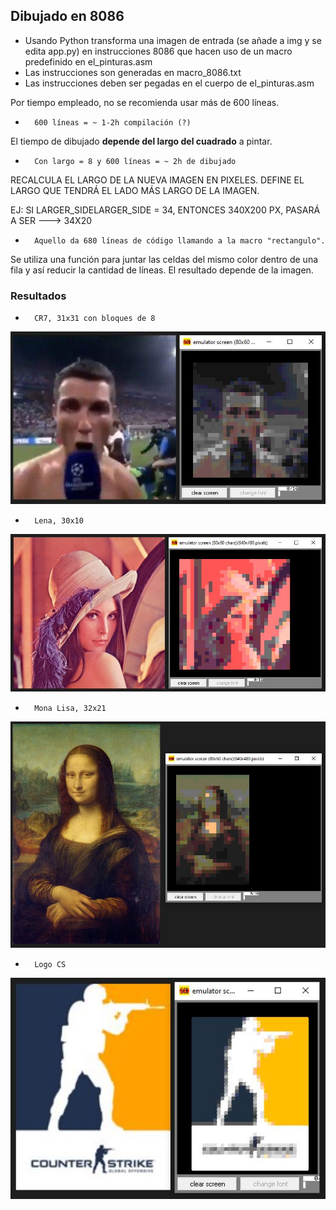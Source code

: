 ## Dibujado en 8086

* Usando Python transforma una imagen de entrada (se añade a img y se edita app.py) en instrucciones 8086 que hacen uso de un macro predefinido en el_pinturas.asm
* Las instrucciones son generadas en macro_8086.txt
* Las instrucciones deben ser pegadas en el cuerpo de el_pinturas.asm

Por tiempo empleado, no se recomienda usar más de 600 líneas.  
-       600 líneas = ~ 1-2h compilación (?)                         
El tiempo de dibujado **depende del largo del cuadrado** a pintar. 
-       Con largo = 8 y 600 líneas = ~ 2h de dibujado         

RECALCULA EL LARGO DE LA NUEVA IMAGEN EN PIXELES.
DEFINE EL LARGO QUE TENDRÁ EL LADO MÁS LARGO DE LA IMAGEN.

EJ: SI LARGER_SIDELARGER_SIDE = 34, ENTONCES 340X200 PX, PASARÁ A SER ---> 34X20

-       Aquello da 680 líneas de código llamando a la macro "rectangulo".

Se utiliza una función para juntar las celdas del mismo color dentro de una fila y así reducir la cantidad de líneas. El resultado depende de la imagen.

### Resultados

*       CR7, 31x31 con bloques de 8
![CR7](results/cr7siuuu_31x31_bloques8.JPG)

*       Lena, 30x10
![Lena](results/lena_30_10.JPG)

*       Mona Lisa, 32x21
![Mona Lisa](results/mona_32x21.JPG)

*       Logo CS
![CS](results/logo_csgo.JPG)

